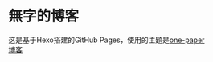 # 無字的博客
这是基于Hexo搭建的GitHub Pages，使用的主题是[one-paper](https://github.com/zheli-design/hexo-theme-one-paper)<br>
[博客](https://sagaki.github.io/sakakimd/)